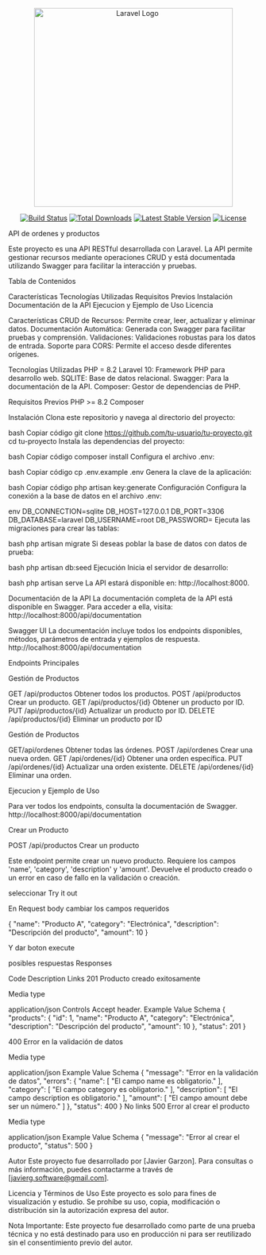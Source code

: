<p align="center"><a href="https://laravel.com" target="_blank"><img src="https://raw.githubusercontent.com/laravel/art/master/logo-lockup/5%20SVG/2%20CMYK/1%20Full%20Color/laravel-logolockup-cmyk-red.svg" width="400" alt="Laravel Logo"></a></p> <p align="center"> <a href="#"><img src="https://github.com/laravel/framework/workflows/tests/badge.svg" alt="Build Status"></a> <a href="https://packagist.org/packages/laravel/framework"><img src="https://img.shields.io/packagist/dt/laravel/framework" alt="Total Downloads"></a> <a href="https://packagist.org/packages/laravel/framework"><img src="https://img.shields.io/packagist/v/laravel/framework" alt="Latest Stable Version"></a> <a href="https://packagist.org/packages/laravel/framework"><img src="https://img.shields.io/packagist/l/laravel/framework" alt="License"></a> </p>

API de ordenes y productos

Este proyecto es una API RESTful desarrollada con Laravel. La API permite gestionar recursos mediante operaciones CRUD y está documentada utilizando Swagger para facilitar la interacción y pruebas.

Tabla de Contenidos

Características
Tecnologías Utilizadas
Requisitos Previos
Instalación
Documentación de la API
Ejecucion y Ejemplo de Uso
Licencia

Características
CRUD de Recursos: Permite crear, leer, actualizar y eliminar datos.
Documentación Automática: Generada con Swagger para facilitar pruebas y comprensión.
Validaciones: Validaciones robustas para los datos de entrada.
Soporte para CORS: Permite el acceso desde diferentes orígenes.

Tecnologías Utilizadas
PHP = 8.2
Laravel 10: Framework PHP para desarrollo web.
SQLITE: Base de datos relacional.
Swagger: Para la documentación de la API.
Composer: Gestor de dependencias de PHP.

Requisitos Previos
PHP >= 8.2
Composer

Instalación
Clona este repositorio y navega al directorio del proyecto:

bash
Copiar código
git clone https://github.com/tu-usuario/tu-proyecto.git
cd tu-proyecto
Instala las dependencias del proyecto:

bash
Copiar código
composer install
Configura el archivo .env:

bash
Copiar código
cp .env.example .env
Genera la clave de la aplicación:

bash
Copiar código
php artisan key:generate
Configuración
Configura la conexión a la base de datos en el archivo .env:

env
DB_CONNECTION=sqlite
DB_HOST=127.0.0.1
DB_PORT=3306
DB_DATABASE=laravel
DB_USERNAME=root
DB_PASSWORD=
Ejecuta las migraciones para crear las tablas:

bash
php artisan migrate
Si deseas poblar la base de datos con datos de prueba:

bash
php artisan db:seed
Ejecución
Inicia el servidor de desarrollo:

bash
php artisan serve
La API estará disponible en: http://localhost:8000.

Documentación de la API
La documentación completa de la API está disponible en Swagger. Para acceder a ella, visita:
http://localhost:8000/api/documentation

Swagger UI
La documentación incluye todos los endpoints disponibles, métodos, parámetros de entrada y ejemplos de respuesta.
http://localhost:8000/api/documentation

Endpoints Principales

Gestión de Productos

GET /api/productos Obtener todos los productos.
POST /api/productos Crear un producto.
GET /api/productos/{id} Obtener un producto por ID.
PUT /api/productos/{id} Actualizar un producto por ID.
DELETE /api/productos/{id} Eliminar un producto por ID

Gestión de Productos

GET/api/ordenes Obtener todas las órdenes.
POST /api/ordenes Crear una nueva orden.
GET /api/ordenes/{id} Obtener una orden específica.
PUT /api/ordenes/{id} Actualizar una orden existente.
DELETE /api/ordenes/{id} Eliminar una orden.



Ejecucion y Ejemplo de Uso

Para ver todos los endpoints, consulta la documentación de Swagger.
http://localhost:8000/api/documentation

Crear un Producto

POST
/api/productos
Crear un producto

Este endpoint permite crear un nuevo producto. Requiere los campos 'name', 'category', 'description' y 'amount'. Devuelve el producto creado o un error en caso de fallo en la validación o creación.

seleccionar Try it out

En Request body cambiar los campos requeridos

{
  "name": "Producto A",
  "category": "Electrónica",
  "description": "Descripción del producto",
  "amount": 10
}

Y dar boton execute 

posibles respuestas Responses

Code	Description	Links
201	
Producto creado exitosamente

Media type

application/json
Controls Accept header.
Example Value
Schema
{
  "products": {
    "id": 1,
    "name": "Producto A",
    "category": "Electrónica",
    "description": "Descripción del producto",
    "amount": 10
  },
  "status": 201
}

400	
Error en la validación de datos

Media type

application/json
Example Value
Schema
{
  "message": "Error en la validación de datos",
  "errors": {
    "name": [
      "El campo name es obligatorio."
    ],
    "category": [
      "El campo category es obligatorio."
    ],
    "description": [
      "El campo description es obligatorio."
    ],
    "amount": [
      "El campo amount debe ser un número."
    ]
  },
  "status": 400
}
No links
500	
Error al crear el producto

Media type

application/json
Example Value
Schema
{
  "message": "Error al crear el producto",
  "status": 500
}

Autor
Este proyecto fue desarrollado por [Javier Garzon]. Para consultas o más información, puedes contactarme a través de [javierg.software@gmail.com].

Licencia y Términos de Uso
Este proyecto es solo para fines de visualización y estudio. Se prohíbe su uso, copia, modificación o distribución sin la autorización expresa del autor.

Nota Importante: Este proyecto fue desarrollado como parte de una prueba técnica y no está destinado para uso en producción ni para ser reutilizado sin el consentimiento previo del autor.












